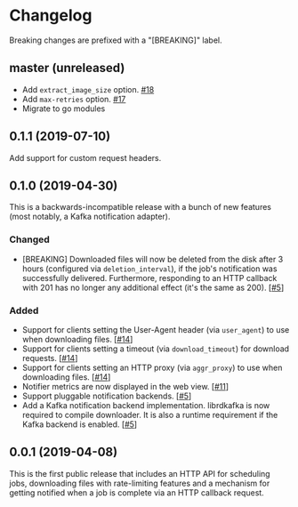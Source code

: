 # Changelog

Breaking changes are prefixed with a "[BREAKING]" label.

## master (unreleased)

- Add `extract_image_size` option. [#18](https://github.com/skroutz/downloader/pull/18)
- Add `max-retries` option. [#17](https://github.com/skroutz/downloader/pull/17)
- Migrate to go modules

## 0.1.1 (2019-07-10)

Add support for custom request headers.

## 0.1.0 (2019-04-30)

This is a backwards-incompatible release with a bunch of new features (most
notably, a Kafka notification adapter).

### Changed

- [BREAKING] Downloaded files will now be deleted from the disk after 3 hours
  (configured via `deletion_interval`),
  if the job's notification was successfully delivered. Furthermore, responding
  to an HTTP callback with 201 has no longer any additional effect (it's the
  same as 200). [[#5](https://github.com/skroutz/downloader/pull/5)]

### Added

- Support for clients setting the User-Agent header (via `user_agent`) to use
  when downloading files. [[#14](https://github.com/skroutz/downloader/issues/14)]
- Support for clients setting a timeout (via `download_timeout`) for download
  requests. [[#14](https://github.com/skroutz/downloader/issues/14)]
- Support for clients setting an HTTP proxy (via `aggr_proxy`) to use
  when downloading files. [[#14](https://github.com/skroutz/downloader/issues/14)]
- Notifier metrics are now displayed in the web view. [[#11](https://github.com/skroutz/downloader/issues/11)]
- Support pluggable notification backends. [[#5](https://github.com/skroutz/downloader/pull/5)]
- Add a Kafka notification backend implementation. librdkafka is now required
  to compile downloader. It is also a runtime requirement if the Kafka backend
  is enabled. [[#5](https://github.com/skroutz/downloader/pull/5)]



## 0.0.1 (2019-04-08)

This is the first public release that includes an HTTP API for scheduling
jobs, downloading files with rate-limiting features and a mechanism for
getting notified when a job is complete via an HTTP callback request.
